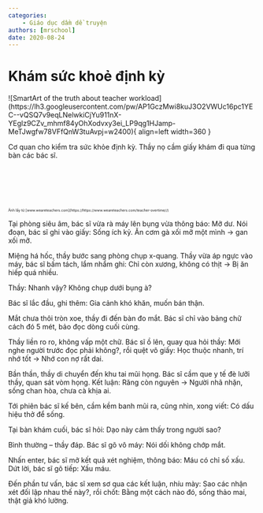 ```yaml
---
categories:
    - Giáo dục dầm dề truyện
authors: [mrschool]
date: 2020-08-24
---
```


# Khám sức khoẻ định kỳ

<div class="result" markdown>
![SmartArt of the truth about teacher workload](https://lh3.googleusercontent.com/pw/AP1GczMwi8kuJ3O2VWUc16pc1YEC--vQSQ7v9eqLNelwkiCjYu911nX-YEglz9CZv_mhmf84yOhXodvxy3ei_LP9qg1HJamp-MeTJwgfw78VFfQnW3tuAvpj=w2400){ align=left width=360 }

Cơ quan cho kiểm tra sức khỏe định kỳ. Thầy nọ cầm giấy khám đi qua từng bàn các bác sĩ.
</div>
<br>
<br>
<br>
<!-- more -->
<br>
<br>
<span style="font-size: 0.5em;">Ảnh lấy từ [www.weareteachers.com](https://https://www.weareteachers.com/teacher-overtime//)</span>

Tại phòng siêu âm, bác sĩ vừa rà máy lên bụng vừa thông báo: Mỡ dư. Nói đoạn, bác sĩ ghi vào giấy: Sống ích kỷ. Ăn cơm gà xối mỡ một mình -> gan xối mỡ.

Miệng há hốc, thầy bước sang phòng chụp x-quang. Thầy vừa áp ngực vào máy, bác sĩ bấm tách, lẩm nhẩm ghi: Chỉ còn xương, không có thịt -> Bị ăn hiếp quá nhiều.

Thầy: Nhanh vậy? Không chụp dưới bụng à?

Bác sĩ lắc đầu, ghi thêm: Gia cảnh khó khăn, muốn bán thận.

Mắt chưa thôi tròn xoe, thầy đi đến bàn đo mắt. Bác sĩ chỉ vào bảng chữ cách đó 5 mét, bảo đọc dòng cuối cùng.

Thầy liền ro ro, không vấp một chữ. Bác sĩ ồ lên, quay qua hỏi thầy: Mới nghe người trước đọc phải không?, rồi quệt vô giấy: Học thuộc nhanh, trí nhớ tốt -> Nhớ con nợ rất dai.

Bần thần, thầy di chuyển đến khu tai mũi họng. Bác sĩ cầm que y tế đè lưỡi thầy, quan sát vòm họng. Kết luận: Răng còn nguyên -> Người nhã nhặn, sống chan hòa, chưa cà khịa ai.

Tới phiên bác sĩ kế bên, cầm kềm banh mũi ra, cũng nhìn, xong viết: Có dấu hiệu thở để sống.

Tại bàn khám cuối, bác sĩ hỏi: Dạo này cảm thấy trong người sao?

Bình thường – thầy đáp. Bác sĩ gõ vô máy: Nói dối không chớp mắt.

Nhấn enter, bác sĩ mở kết quả xét nghiệm, thông báo: Máu có chỉ số xấu. Dứt lời, bác sĩ gõ tiếp: Xấu máu.

Đến phần tư vấn, bác sĩ xem sơ qua các kết luận, nhíu mày: Sao các nhận xét đối lập nhau thế này?, rồi chốt: Bằng một cách nào đó, sống thảo mai, thật giả khó lường.